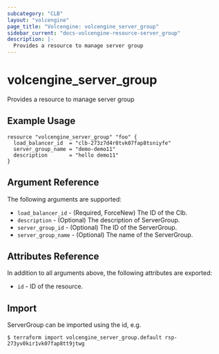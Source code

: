 ```yaml
---
subcategory: "CLB"
layout: "volcengine"
page_title: "Volcengine: volcengine_server_group"
sidebar_current: "docs-volcengine-resource-server_group"
description: |-
  Provides a resource to manage server group
---
```

# volcengine_server_group
Provides a resource to manage server group
## Example Usage
```hcl
resource "volcengine_server_group" "foo" {
  load_balancer_id  = "clb-273z7d4r8tvk07fap8tsniyfe"
  server_group_name = "demo-demo11"
  description       = "hello demo11"
}
```
## Argument Reference
The following arguments are supported:
* `load_balancer_id` - (Required, ForceNew) The ID of the Clb.
* `description` - (Optional) The description of ServerGroup.
* `server_group_id` - (Optional) The ID of the ServerGroup.
* `server_group_name` - (Optional) The name of the ServerGroup.

## Attributes Reference
In addition to all arguments above, the following attributes are exported:
* `id` - ID of the resource.



## Import
ServerGroup can be imported using the id, e.g.
```
$ terraform import volcengine_server_group.default rsp-273yv0kir1vk07fap8tt9jtwg
```

